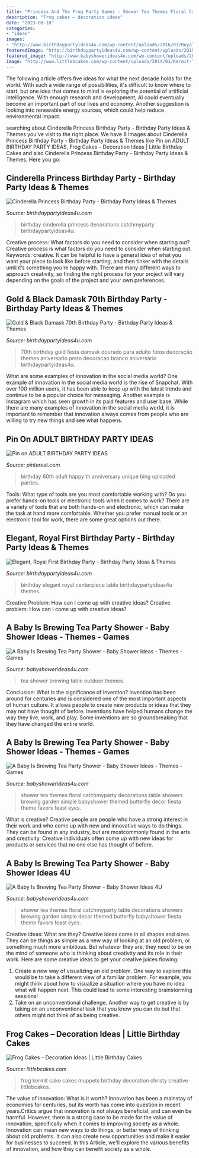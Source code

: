 ```yaml
---
title: "Princess And The Frog Party Games - Shower Tea Themes Floral Catchmyparty Table Decorations Showers Brewing Garden Simple Decor Themed Butterfly Babyshower Fiesta Theme Favors Feast Eyes"
description: "Frog cakes – decoration ideas"
date: "2023-08-18"
categories:
- "ideas"
images:
- "http://www.birthdaypartyideas4u.com/wp-content/uploads/2016/03/Royal-First-Birthday-Table-Coach-floral-centerpiece-530x795.jpg"
featuredImage: "http://birthdaypartyideas4u.com/wp-content/uploads/2015/08/Cinderella-Princess-Birthday-Party-decorations-550x733.jpg"
featured_image: "http://www.babyshowerideas4u.com/wp-content/uploads/2016/06/Floral-Tea-Party-Shower-Outdoor-Table.jpg"
image: "http://www.littlebcakes.com/wp-content/uploads/2014/01/Kermit-The-Frog-Cake.jpg"
---
```



The following article offers five ideas for what the next decade holds for the world. With such a wide range of possibilities, it's difficult to know where to start, but one idea that comes to mind is exploring the potential of artificial intelligence. With enough research and development, AI could eventually become an important part of our lives and economy. Another suggestion is looking into renewable energy sources, which could help reduce environmental impact.

	

		
searching about Cinderella Princess Birthday Party - Birthday Party Ideas &amp; Themes you've visit to the right place. We have 8 Images about Cinderella Princess Birthday Party - Birthday Party Ideas &amp; Themes like Pin on ADULT BIRTHDAY PARTY IDEAS, Frog Cakes – Decoration Ideas | Little Birthday Cakes and also Cinderella Princess Birthday Party - Birthday Party Ideas &amp; Themes. Here you go:
		
    
## Cinderella Princess Birthday Party - Birthday Party Ideas &amp; Themes

<img loading=lazy src="http://birthdaypartyideas4u.com/wp-content/uploads/2015/08/Cinderella-Princess-Birthday-Party-decorations-550x733.jpg" onerror="this.onerror=null;this.src='https://tse2.mm.bing.net/th?id=OIP.MDF_FNrMOIINxtywC78PGQHaJ3&amp;pid=15.1';" alt="Cinderella Princess Birthday Party - Birthday Party Ideas &amp; Themes">

_Source: birthdaypartyideas4u.com_

>birthday cinderella princess decorations catchmyparty birthdaypartyideas4u. 

	

Creative process: What factors do you need to consider when starting out?
Creative process is what factors do you need to consider when starting out. Keywords: creative. It can be helpful to have a general idea of what you want your piece to look like before starting, and then tinker with the details until it’s something you’re happy with. There are many different ways to approach creativity, so finding the right process for your project will vary depending on the goals of the project and your own preferences.

    
## Gold &amp; Black Damask 70th Birthday Party - Birthday Party Ideas &amp; Themes

<img loading=lazy src="http://i2.wp.com/www.birthdaypartyideas4u.com/wp-content/uploads/2015/03/black-damask-70th-birthday-party-ideas.jpg" onerror="this.onerror=null;this.src='https://tse4.mm.bing.net/th?id=OIP.8kGF0gb-l2v9fP6ELqGMDwHaLH&amp;pid=15.1';" alt="Gold &amp; Black Damask 70th Birthday Party - Birthday Party Ideas &amp; Themes">

_Source: birthdaypartyideas4u.com_

>70th birthday gold festa damask dourado para adulto fotos decoração themes aniversario preto decoracao branco aniversário birthdaypartyideas4u. 

	

What are some examples of innovation in the social media world?
One example of innovation in the social media world is the rise of Snapchat. With over 100 million users, it has been able to keep up with the latest trends and continue to be a popular choice for messaging. Another example is Instagram which has seen growth in its paid features and user base. While there are many examples of innovation in the social media world, it is important to remember that innovation always comes from people who are willing to try new things and see what happens.

    
## Pin On ADULT BIRTHDAY PARTY IDEAS

<img loading=lazy src="https://i.pinimg.com/736x/ba/45/fa/ba45fa4734c0ccc71ef7dd2bcbd426dd--th-birthday-party-birthday-ideas.jpg" onerror="this.onerror=null;this.src='https://tse2.mm.bing.net/th?id=OIP.ByAnrisV_XQ0CwUQ4yQx2wHaLH&amp;pid=15.1';" alt="Pin on ADULT BIRTHDAY PARTY IDEAS">

_Source: pinterest.com_

>birthday 60th adult happy th anniversary unique bing uploaded parties. 

	

Tools: What type of tools are you most comfortable working with?
Do you prefer hands-on tools or electronic tools when it comes to work? There are a variety of tools that are both hands-on and electronic, which can make the task at hand more comfortable. Whether you prefer manual tools or an electronic tool for work, there are some great options out there.

    
## Elegant, Royal First Birthday Party - Birthday Party Ideas &amp; Themes

<img loading=lazy src="http://www.birthdaypartyideas4u.com/wp-content/uploads/2016/03/Royal-First-Birthday-Table-Coach-floral-centerpiece-530x795.jpg" onerror="this.onerror=null;this.src='https://tse4.mm.bing.net/th?id=OIP.MxQ_BNQP6k4Ye8fj6uzQRgHaLH&amp;pid=15.1';" alt="Elegant, Royal First Birthday Party - Birthday Party Ideas &amp; Themes">

_Source: birthdaypartyideas4u.com_

>birthday elegant royal centerpiece table birthdaypartyideas4u themes. 

	

Creative Problem: How can I come up with creative ideas?
Creative problem: How can I come up with creative ideas?

    
## A Baby Is Brewing Tea Party Shower - Baby Shower Ideas - Themes - Games

<img loading=lazy src="http://www.babyshowerideas4u.com/wp-content/uploads/2016/06/Floral-Tea-Party-Shower-Outdoor-Table.jpg" onerror="this.onerror=null;this.src='https://tse4.mm.bing.net/th?id=OIP.ccHjC1Y_6l15-gd7yaQZlAHaJ4&amp;pid=15.1';" alt="A Baby Is Brewing Tea Party Shower - Baby Shower Ideas - Themes - Games">

_Source: babyshowerideas4u.com_

>tea shower brewing table outdoor themes. 

	

Conclusion: What is the significance of invention?
Invention has been around for centuries and is considered one of the most important aspects of human culture. It allows people to create new products or ideas that they may not have thought of before. Inventions have helped humans change the way they live, work, and play. Some inventions are so groundbreaking that they have changed the entire world.

    
## A Baby Is Brewing Tea Party Shower - Baby Shower Ideas - Themes - Games

<img loading=lazy src="http://www.babyshowerideas4u.com/wp-content/uploads/2016/06/Floral-Tea-Party-Shower-Treat-Table-600x899.png" onerror="this.onerror=null;this.src='https://tse4.mm.bing.net/th?id=OIP.f1WYTFPt9pBLzGqPFOcKEQHaLG&amp;pid=15.1';" alt="A Baby Is Brewing Tea Party Shower - Baby Shower Ideas - Themes - Games">

_Source: babyshowerideas4u.com_

>shower tea themes floral catchmyparty decorations table showers brewing garden simple babyshower themed butterfly decor fiesta theme favors feast eyes. 

	

What is creative?
Creative people are people who have a strong interest in their work and who come up with new and innovative ways to do things. They can be found in any industry, but are mostcommonly found in the arts and creativity. Creative individuals often come up with new ideas for products or services that no one else has thought of before.

    
## A Baby Is Brewing Tea Party Shower - Baby Shower Ideas 4U

<img loading=lazy src="https://babyshowerideas4u.com/wp-content/uploads/2016/06/Floral-Tea-Party-Shower-Treat-Table.png" onerror="this.onerror=null;this.src='https://tse2.mm.bing.net/th?id=OIP.9iF3P5plA9rVHLZ1gpWa9gHaLG&amp;pid=15.1';" alt="A Baby Is Brewing Tea Party Shower - Baby Shower Ideas 4U">

_Source: babyshowerideas4u.com_

>shower tea themes floral catchmyparty table decorations showers brewing garden simple decor themed butterfly babyshower fiesta theme favors feast eyes. 

	

Creative ideas: What are they?
Creative ideas come in all shapes and sizes. They can be things as simple as a new way of looking at an old problem, or something much more ambitious. But whatever they are, they need to be on the mind of someone who is thinking about creativity and its role in their work. Here are some creative ideas to get your creative juices flowing: 
1) Create a new way of visualizing an old problem. One way to explore this would be to take a different view of a familiar problem. For example, you might think about how to visualize a situation where you have no idea what will happen next. This could lead to some interesting brainstorming sessions! 
2) Take on an unconventional challenge. Another way to get creative is by taking on an unconventional task that you know you can do but that others might not think of as being creative.

    
## Frog Cakes – Decoration Ideas | Little Birthday Cakes

<img loading=lazy src="http://www.littlebcakes.com/wp-content/uploads/2014/01/Kermit-The-Frog-Cake.jpg" onerror="this.onerror=null;this.src='https://tse4.mm.bing.net/th?id=OIP.7RkAZDwmvhTn3loALswi8QHaF7&amp;pid=15.1';" alt="Frog Cakes – Decoration Ideas | Little Birthday Cakes">

_Source: littlebcakes.com_

>frog kermit cake cakes muppets birthday decoration christy creative littlebcakes. 

	

The value of innovation: What is it worth?
Innovation has been a mainstay of economies for centuries, but its worth has come into question in recent years.Critics argue that innovation is not always beneficial, and can even be harmful. However, there is a strong case to be made for the value of innovation, specifically when it comes to improving society as a whole. Innovation can mean new ways to do things, or better ways of thinking about old problems. It can also create new opportunities and make it easier for businesses to succeed. In this Article, we'll explore the various benefits of innovation, and how they can benefit society as a whole.

